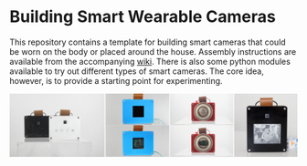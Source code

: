 # Building Smart Wearable Cameras

This repository contains a template for building smart cameras that could be worn on the body or placed around the house. Assembly instructions are available from the accompanying [wiki](https://github.com/marionkoellehci/buildingSmartWearableCameras/wiki). There is also some python modules available to try out different types of smart cameras. The core idea, however, is to provide a starting point for experimenting.

![overview of a variety of smart cameras][logo]

[logo]: https://github.com/marionkoellehci/buildingSmartWearableCameras/blob/master/overview.jpg
